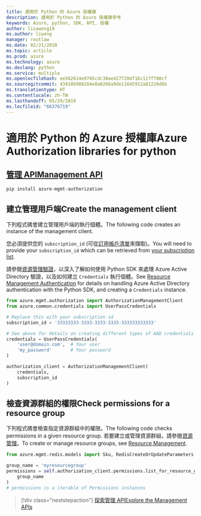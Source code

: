 ```yaml
---
title: 適用於 Python 的 Azure 授權庫
description: 適用於 Python 的 Azure 授權庫參考
keywords: Azure, python, SDK, API, 授權
author: lisawong19
ms.author: liwong
manager: routlaw
ms.date: 02/21/2018
ms.topic: article
ms.prod: azure
ms.technology: azure
ms.devlang: python
ms.service: multiple
ms.openlocfilehash: ee562614e9745cdc38ae427728df16c117ff80cf
ms.sourcegitcommit: 434186988284e0a8268a9de11645912a81226d6b
ms.translationtype: HT
ms.contentlocale: zh-TW
ms.lasthandoff: 05/29/2019
ms.locfileid: "66376719"
---
```

# <a name="azure-authorization-libraries-for-python"></a><span data-ttu-id="dd966-104">適用於 Python 的 Azure 授權庫</span><span class="sxs-lookup"><span data-stu-id="dd966-104">Azure Authorization libraries for python</span></span>

## <a name="management-apipythonapioverviewazureauthorizationmanagement"></a>[<span data-ttu-id="dd966-105">管理 API</span><span class="sxs-lookup"><span data-stu-id="dd966-105">Management API</span></span>](/python/api/overview/azure/authorization/management)

```bash
pip install azure-mgmt-authorization
```

## <a name="create-the-management-client"></a><span data-ttu-id="dd966-106">建立管理用戶端</span><span class="sxs-lookup"><span data-stu-id="dd966-106">Create the management client</span></span>

<span data-ttu-id="dd966-107">下列程式碼會建立管理用戶端的執行個體。</span><span class="sxs-lookup"><span data-stu-id="dd966-107">The following code creates an instance of the management client.</span></span>

<span data-ttu-id="dd966-108">您必須提供您的 ``subscription_id`` (可從[訂用帳戶清單](https://manage.windowsazure.com/#Workspaces/AdminTasks/SubscriptionMapping)來擷取)。</span><span class="sxs-lookup"><span data-stu-id="dd966-108">You will need to provide your ``subscription_id`` which can be retrieved from [your subscription list](https://manage.windowsazure.com/#Workspaces/AdminTasks/SubscriptionMapping).</span></span>

<span data-ttu-id="dd966-109">請參閱[資源管理驗證](/python/azure/python-sdk-azure-authenticate)，以深入了解如何使用 Python SDK 來處理 Azure Active Directory 驗證，以及如何建立 ``Credentials`` 執行個體。</span><span class="sxs-lookup"><span data-stu-id="dd966-109">See [Resource Management Authentication](/python/azure/python-sdk-azure-authenticate) for details on handling Azure Active Directory authentication with the Python SDK, and creating a ``Credentials`` instance.</span></span>

```python
from azure.mgmt.authorization import AuthorizationManagementClient
from azure.common.credentials import UserPassCredentials

# Replace this with your subscription id
subscription_id = '33333333-3333-3333-3333-333333333333'

# See above for details on creating different types of AAD credentials
credentials = UserPassCredentials(
    'user@domain.com',  # Your user
    'my_password'       # Your password
)

authorization_client = AuthorizationManagementClient(
    credentials,
    subscription_id
)
```

## <a name="check-permissions-for-a-resource-group"></a><span data-ttu-id="dd966-110">檢查資源群組的權限</span><span class="sxs-lookup"><span data-stu-id="dd966-110">Check permissions for a resource group</span></span>

<span data-ttu-id="dd966-111">下列程式碼會檢查指定資源群組中的權限。</span><span class="sxs-lookup"><span data-stu-id="dd966-111">The following code checks permissions in a given resource group.</span></span> <span data-ttu-id="dd966-112">若要建立或管理資源群組，請參閱[資源管理](/python/api/overview/azure/azure.mgmt.resource)。</span><span class="sxs-lookup"><span data-stu-id="dd966-112">To create or manage resource groups, see [Resource Management](/python/api/overview/azure/azure.mgmt.resource).</span></span>

```python
from azure.mgmt.redis.models import Sku, RedisCreateOrUpdateParameters

group_name = 'myresourcegroup'
permissions = self.authorization_client.permissions.list_for_resource_group(
    group_name
)
# permissions is a iterable of Permissions instances
```

> [!div class="nextstepaction"]
> [<span data-ttu-id="dd966-113">探索管理 API</span><span class="sxs-lookup"><span data-stu-id="dd966-113">Explore the Management APIs</span></span>](/python/api/overview/azure/authorization/management)
